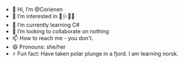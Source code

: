 - 👋 Hi, I’m @Corienen
- 👀 I’m interested in 🍄🩺🏊‍♀️
- 🌱 I’m currently learning C#
- 💞️ I’m looking to collaborate on nothing
- 📫 How to reach me - you don't.
- 😄 Pronouns: she/her
- ⚡ Fun fact: Have taken polar plunge in a fjord. I am learning norsk.

<!---
Corienen/Corienen is a ✨ special ✨ repository because its `README.md` (this file) appears on your GitHub profile.
You can click the Preview link to take a look at your changes.
--->
